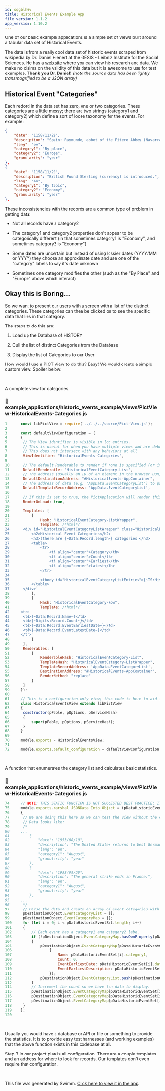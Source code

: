 ```yaml
---
id: sqgblh6v
title: Historical Events Example App
file_version: 1.1.2
app_version: 1.10.2
---
```


One of our basic example applications is a simple set of views built around a tabular data set of Historical Events.

The data is from a really cool data set of historic events scraped from wikipedia by Dr. Daniel Hienert at the GESIS - Leibniz Institute for the Social Sciences. He has a [web site](https://www.vizgr.org/) where you can view his research and data. We make no claims on the validity of this data but it is awesome to use for test examples. **Thank you Dr. Daniel!** _(note the source data has been lightly transmogrified to be a JSON array)_

## Historical Event "Categories"

Each redord in the data set has zero, one or two categories. These categories are a little messy; there are two strings (category1 and category2) which define a sort of loose taxonomy for the events. For example:

```json
{
    "date": "1158/11/29",
    "description": "Spain: Raymundo, abbot of the Fitero Abbey (Navarra), pledges to defend the fortress of Calatrava from incoming Muslim raiders. It is the founding moment of the Order of Calatrava, the spearhead of the Iberian armies during the Reconquista.ampref name=estow1982amp{{cite journal|last=Estow|first=Clara|title=The Economic Development of the Order of Calatrava, 1158-1366|journal=Speculum|year=1982|volume=57|issue=2|pages=267–291}}ampamp",
    "lang": "en",
    "category1": "By place",
    "category2": "Europe",
    "granularity": "year"
},
{
    "date": "1158/11/29",
    "description": "British Pound Sterling (currency) is introduced.",
    "lang": "en",
    "category1": "By topic",
    "category2": "Economy",
    "granularity": "year"
},
```

These inconsistencies with the records are a common type of problem in getting data:

*   Not all records have a category2

*   The category1 and category2 properties don't appear to be categorically different (in that sometimes category1 is "Economy", and sometimes category2 is "Economy")

*   Some dates are uncertain but instead of using lossier dates (YYYY/MM or YYYY) they choose an approximate date and use one of the "category" labels to say it's date unknown

*   Sometimes one category modifies the other (such as the "By Place" and "Europe" above which interact)

## Okay this is Boring...

So we want to present our users with a screen with a list of the distinct categories. These categories can then be clicked on to see the specific data that lies in that category.

The steps to do this are:

1.  Load up the Database of HISTORY

2.  Cull the list of distinct Categories from the Database

3.  Display the list of Categories to our User

How would I use a PICT View to do this? Easy! We would create a simple custom view. Spoiler below:

<br/>

A complete view for categories.
<!-- NOTE-swimm-snippet: the lines below link your snippet to Swimm -->
### 📄 example_applications/historic_events_example/views/PictView-HistoricalEvents-Categories.js
<!-- collapsed -->

```javascript
1      const libPictView = require('../../../source/Pict-View.js');
2      
3      const defaultViewConfiguration = (
4      {
5      	// The View identifier is visible in log entries.
6      	// This is useful for when you have multiple views and are debugging.
7      	// This does not intersect with any behaviors at all
8      	ViewIdentifier: "HistoricalEvents-Categories",
9      
10     	// The default Renderable to render if none is specified (or it's run on init)
11     	DefaultRenderable: 'HistoricalEventCategory-List',
12     	// The address (usually an ID of an element in the browser DOM) to render to by default
13     	DefaultDestinationAddress: "#HistoricalEvents-AppContainer",
14     	// The address of data (e.g. "AppData.EventCategoryList") to pass in as the Record for the template
15     	DefaultTemplateRecordAddress: 'AppData.EventCategoryList',
16     
17     	// If this is set to true, the PictApplication will render this to the default destination when it is fully initialized and loaded
18     	RenderOnLoad: true,
19     
20     	Templates: [
21     		{
22     			Hash: "HistoricalEventCategory-ListWrapper",
23     			Template: /*html*/`
24     	<div id="HistoricalEventCategoryListWrapper" class="HistoricalEventCategoryList">
25     		<h2>Historical Event Categories</h2>
26     		<h3>(there are {~Data:Record.length~} categories)</h3>
27     		<table>
28     			<tr>
29     				<th align="center">Category</th>
30     				<th align="center">Count</th>
31     				<th align="center">Earliest</th>
32     				<th align="center">Latest</th>
33     			</tr>
34     
35     			<tbody id="HistoricalEventCategoryListEntries">{~TS:HistoricalEventCategory-Row:AppData.EventCategoryList~}</tbody>
36     		</table>
37     	</div>`
38     		},
39     		{
40     			Hash: "HistoricalEventCategory-Row",
41     			Template: /*html*/`
42     <tr>
43     	<td>{~Data:Record.Name~}</td>
44     	<td>{~Digits:Record.Count~}</td>
45     	<td>{~Data:Record.EventEarliestDate~}</td>
46     	<td>{~Data:Record.EventLatestDate~}</td>
47     </tr>`
48     		}
49     	],
50     	Renderables: [
51     		{
52     			RenderableHash: "HistoricalEventCategory-List",
53     			TemplateHash: "HistoricalEventCategory-ListWrapper",
54     			TemplateRecordAddress: 'AppData.EventCategoryList',
55     			DestinationAddress: "#HistoricalEvents-AppContainer",
56     			RenderMethod: "replace"
57     		}
58     	]
59     });
60     
61     // This is a configuration-only view; this code is here to aid in tweaking stuff for live testing
62     class HistoricalEventsView extends libPictView
63     {
64     	constructor(pFable, pOptions, pServiceHash)
65     	{
66     		super(pFable, pOptions, pServiceHash);
67     	}
68     }
69     
70     module.exports = HistoricalEventsView;
71     
72     module.exports.default_configuration = defaultViewConfiguration;
```

<br/>

A function that enumerates the category list and calculates basic statistics.
<!-- NOTE-swimm-snippet: the lines below link your snippet to Swimm -->
### 📄 example_applications/historic_events_example/views/PictView-HistoricalEvents-Categories.js
<!-- collapsed -->

```javascript
74     // NOTE: THIS STATIC FUNCTION IS NOT SUGGESTED BEST PRACTICE; IT IS HERE FOR TEST HARNESSES
75     module.exports.marshal_JSONData_Into_Object = (pDataHistoricEventSet, pDestinationObject) =>
76     {
77     	// We are doing this here so we can test the view without the App, which would do this.
78     	// Data looks like:
79     	/*
80     ...
81         {
82             "date": "1953/08/19",
83             "description": "The United States returns to West Germany 382 ships it had captured during World War II.",
84             "lang": "en",
85             "category1": "August",
86             "granularity": "year"
87         },
88         {
89             "date": "1953/08/25",
90             "description": "The general strike ends in France.",
91             "lang": "en",
92             "category1": "August",
93             "granularity": "year"
94         },
95     ... 
96     	*/
97     	// Parse the data and create an array of event categories with some basic statistics
98     	pDestinationObject.EventCategoryList = [];
99     	pDestinationObject.EventCategoryMap = {};
100    	for (let i = 0; i < pDataHistoricEventSet.length; i++)
101    	{
102    		// Each event has a category1 and category2 label
103    		if (!pDestinationObject.EventCategoryMap.hasOwnProperty(pDataHistoricEventSet[i].category1))
104    		{
105    			pDestinationObject.EventCategoryMap[pDataHistoricEventSet[i].category1] = (
106    				{
107    					Name: pDataHistoricEventSet[i].category1,
108    					Count: 0,
109    					EventEarliestDate: pDataHistoricEventSet[i].date,
110    					EventEarliestDescription: pDataHistoricEventSet[i].description
111    				});
112    			pDestinationObject.EventCategoryList.push(pDestinationObject.EventCategoryMap[pDataHistoricEventSet[i].category1]);
113    		}
114    		// Increment the count so we have fun data to display.
115    		pDestinationObject.EventCategoryMap[pDataHistoricEventSet[i].category1].Count++;
116    		pDestinationObject.EventCategoryMap[pDataHistoricEventSet[i].category1].EventLatestDate = pDataHistoricEventSet[i].date;
117    		pDestinationObject.EventCategoryMap[pDataHistoricEventSet[i].category1].EventLatestDescription = pDataHistoricEventSet[i].description;
118    	}
119    };
120    
```

<br/>

Usually you would have a database or API or file or something to provide the statistics. It is to provide easy test harnesses (and working examples) that the above function exists in this codebase at all.

Step 3 in our project plan is all configuration. There are a couple templates and an address for where to look for records. Our templates don't even require that configuration.

<br/>

This file was generated by Swimm. [Click here to view it in the app](https://app.swimm.io/repos/Z2l0aHViJTNBJTNBcGljdC12aWV3JTNBJTNBc3RldmVudmVsb3pv/docs/sqgblh6v).
